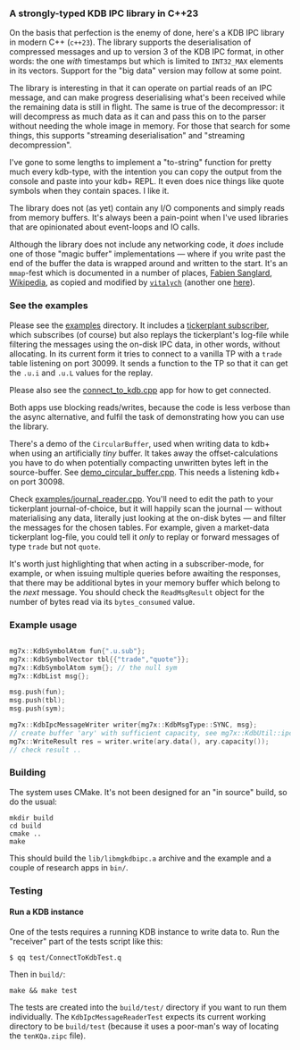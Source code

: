 ### A strongly-typed KDB IPC library in C++23

On the basis that perfection is the enemy of done, here's a KDB IPC library in modern C++ (`c++23`). The library supports the deserialisation of compressed messages and up to version 3 of the KDB IPC format, in other words: the one _with_ timestamps but which is limited to `INT32_MAX` elements in its vectors. Support for the "big data" version may follow at some point.

The library is interesting in that it can operate on partial reads of an IPC message, and can make progress deserialising what's been received while the remaining data is still in flight. The same is true of the decompressor: it will decompress as much data as it can and pass this on to the parser without needing the whole image in memory. For those that search for some things, this supports "streaming deserialisation" and "streaming decompression".

I've gone to some lengths to implement a "to-string" function for pretty much every kdb-type, with the intention you can copy the output from the console and paste into your kdb+ REPL. It even does nice things like quote symbols when they contain spaces. I like it.

The library does not (as yet) contain any I/O components and simply reads from memory buffers. It's always been a pain-point when I've used libraries that are opinionated about event-loops and IO calls.

Although the library does not include any networking code, it _does_ include one of those "magic buffer" implementations — where if you write past the end of the buffer the data is wrapped around and written to the start. It's an `mmap`-fest which is documented in a number of places, [Fabien Sanglard](https://fgiesen.wordpress.com/2012/07/21/the-magic-ring-buffer/), [Wikipedia](https://en.wikipedia.org/w/index.php?title=Circular_buffer&oldid=600431497#Optimized_POSIX_implementation), as copied and modified by [`vitalych`](https://github.com/vitalyvch/rng_buf) (another one [here](https://lo.calho.st/posts/black-magic-buffer/)).

### See the examples

Please see the [examples](examples) directory. It includes a [tickerplant subscriber](examples/subscribe_to_tp.cpp), which subscribes (of course) but also replays the tickerplant's log-file while filtering the messages using the on-disk IPC data, in other words, without allocating. In its current form it tries to connect to a vanilla TP with a `trade` table listening on port 30099. It sends a function to the TP so that it can get the `.u.i` and `.u.L` values for the replay.

Please also see the [connect_to_kdb.cpp](examples/connect_to_kdb.cpp) app for how to get connected.

Both apps use blocking reads/writes, because the code is less verbose than the async alternative, and fulfil the task of demonstrating how you can use the library.

There's a demo of the `CircularBuffer`, used when writing data to kdb+ when using an artificially _tiny_ buffer. It takes away the offset-calculations you have to do when potentially compacting unwritten bytes left in the source-buffer. See [demo_circular_buffer.cpp](examples/demo_circular_buffer.cpp). This needs a listening kdb+ on port 30098.

Check [examples/journal_reader.cpp](examples/journal_reader.cpp). You'll need to edit the path to your tickerplant journal-of-choice, but it will happily scan the journal — without materialising any data, literally just looking at the on-disk bytes — and filter the messages for the chosen tables. For example, given a market-data tickerplant log-file, you could tell it _only_ to replay or forward messages of type `trade` but not `quote`.

It's worth just highlighting that when acting in a subscriber-mode, for example, or when issuing multiple queries before awaiting the responses, that there may be additional bytes in your memory buffer which belong to the _next_ message. You should check the `ReadMsgResult` object for the number of bytes read via its `bytes_consumed` value.

### Example usage

```cpp

mg7x::KdbSymbolAtom fun{".u.sub"};
mg7x::KdbSymbolVector tbl{{"trade","quote"}};
mg7x::KdbSymbolAtom sym{}; // the null sym
mg7x::KdbList msg{};

msg.push(fun);
msg.push(tbl);
msg.push(sym);

mg7x::KdbIpcMessageWriter writer{mg7x::KdbMsgType::SYNC, msg};
// create buffer 'ary' with sufficient capacity, see mg7x::KdbUtil::ipcMessageLen
mg7x::WriteResult res = writer.write(ary.data(), ary.capacity());
// check result ..
```

### Building

The system uses CMake. It's not been designed for an "in source" build, so do the usual:

```
mkdir build
cd build
cmake ..
make
```
This should build the `lib/libmgkdbipc.a` archive and the example and a couple of research apps in `bin/`.

### Testing

#### Run a KDB instance 

One of the tests requires a running KDB instance to write data to. Run the "receiver" part of the tests script like this:
```
$ qq test/ConnectToKdbTest.q
```

Then in `build/`:
```
make && make test
```

The tests are created into the `build/test/` directory if you want to run them individually. The `KdbIpcMessageReaderTest` expects its current working directory to be `build/test` (because it uses a poor-man's way of locating the `tenKQa.zipc` file).
